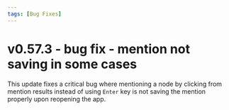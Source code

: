 ```yaml
---
tags: [Bug Fixes]
---
```


# v0.57.3 - bug fix - mention not saving in some cases

This update fixes a critical bug where mentioning a node by clicking from mention results instead of using ```Enter``` key is not saving the mention properly upon reopening the app.